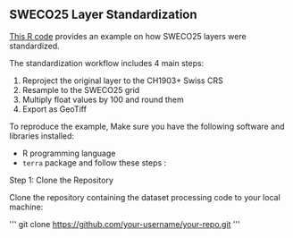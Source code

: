 ## SWECO25 Layer Standardization

[This R code](https://github.com/NKulling/SWECO25/blob/main/layer_standardization_example/standardization_SWECO25.R) provides an example on how SWECO25 layers were standardized.

The standardization workflow includes 4 main steps: 

1) Reproject the original layer to the CH1903+ Swiss CRS 
2) Resample to the SWECO25 grid 
3) Multiply float values by 100 and round them
4) Export as GeoTiff

To reproduce the example, Make sure you have the following software and libraries installed:
- R programming language
- `terra` package
and follow these steps :

Step 1: Clone the Repository

Clone the repository containing the dataset processing code to your local machine:

'''
git clone https://github.com/your-username/your-repo.git
'''
